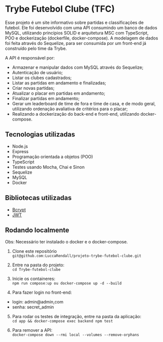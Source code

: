 # Trybe Futebol Clube (TFC)

Esse projeto é um site informativo sobre partidas e classificações de futebol. Ele foi desenvolvido com uma API consumindo um banco de dados MySQL, utilizando princípios SOLID e arquitetura MSC com TypeScript, POO e dockerização (dockerfile, docker-compose). A modelagem de dados foi feita através do Sequelize, para ser consumida por um front-end já construído pelo time da Trybe.

A API é responsável por:
- Armazenar e manipular dados com MySQL através do Sequelize;
- Autenticação de usuário;
- Listar os clubes cadastrados;
- Listar as partidas em andamento e finalizadas;
- Criar novas partidas;
- Atualizar o placar em partidas em andamento;
- Finalizar partidas em andamento;
- Gerar um leaderboard de time de fora e time de casa, e de modo geral, utilizando ordenação avaliativa de critérios para o placar;
- Realizando a dockerização do back-end e front-end, utilizando docker-compose.

## Tecnologias utilizadas

* Node.js
* Express
* Programação orientada a objetos (POO)
* TypeScript
* Testes usando Mocha, Chai e Sinon
* Sequelize
* MySQL
* Docker

## Bibliotecas utilizadas

* [Bcrypt](https://www.npmjs.com/package/bcrypt)
* [JWT](https://www.npmjs.com/package/jsonwebtoken)

## Rodando localmente

Obs: Necessário ter instalado o docker e o docker-compose.

1. Clone este repositório  
```git@github.com:LuccaRendall/projeto-trybe-futebol-clube.git ```

2. Entre na pasta do projeto:   
```cd Trybe-futebol-clube ```

3. Inicie os containeres:  
```npm run compose:up ou docker-compose up -d --build```

4. Para fazer login no front-end:   
 - login: admin@admin,com  
 - senha: secret_admin

5. Para rodar os testes de integração, entre na pasta da aplicação:  
``` cd app && docker-compose exec backend npm test ```

6. Para remover a API:   
``` docker-compose down --rmi local --volumes --remove-orphans ```


